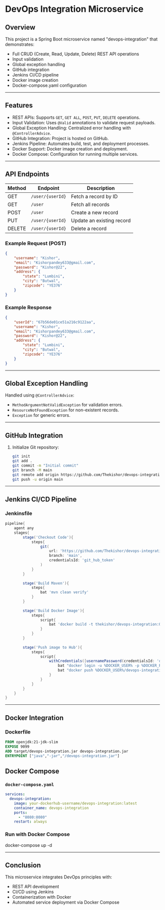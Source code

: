 # DevOps Integration Microservice

## Overview
This project is a Spring Boot microservice named "devops-integration" that demonstrates:
- Full CRUD (Create, Read, Update, Delete) REST API operations
- Input validation
- Global exception handling
- GitHub integration
- Jenkins CI/CD pipeline
- Docker image creation
- Docker-compose.yaml configuration

---

## Features
- REST APIs: Supports `GET`, `GET ALL`, `POST`, `PUT`, `DELETE` operations.
- Input Validation: Uses `@Valid` annotations to validate request payloads.
- Global Exception Handling: Centralized error handling with `@ControllerAdvice`.
- GitHub Integration: Project is hosted on GitHub.
- Jenkins Pipeline: Automates build, test, and deployment processes.
- Docker Support: Docker image creation and deployment.
- Docker Compose: Configuration for running multiple services.

---

## API Endpoints
| Method | Endpoint | Description |
|--------|---------|-------------|
| GET | `/user/{userId}` | Fetch a record by ID |
| GET | `/user` | Fetch all records |
| POST | `/user` | Create a new record |
| PUT | `/user/{userId}` | Update an existing record |
| DELETE | `/user/{userId}` | Delete a record |

### Example Request (POST)
```json
{
    "username": "Kishor",
    "email": "Kishorpandey633@gmail.com",
    "password": "Kishor@22",
    "address": {
        "state": "Lumbini",
        "city": "Butwal",
        "zipcode": "YE376"
    }
}
```

### Example Response
```json
{
    "userId": "67b56de01ce51a216c9122aa",
    "username": "Kishor",
    "email": "Kishorpandey633@gmail.com",
    "password": "Kishor@22",
    "address": {
        "state": "Lumbini",
        "city": "Butwal",
        "zipcode": "YE376"
    }
}
```

---

## Global Exception Handling
Handled using `@ControllerAdvice`:
- `MethodArgumentNotValidException` for validation errors.
- `ResourceNotFoundException` for non-existent records.
- `Exception` for generic errors.

---

## GitHub Integration
1. Initialize Git repository:
   ```sh
   git init
   git add .
   git commit -m "Initial commit"
   git branch -M main
   git remote add origin https://github.com/Thekishor/devops-integration.git
   git push -u origin main
   ```

---

## Jenkins CI/CD Pipeline
### Jenkinsfile
```groovy
pipeline{
    agent any
    stages{
        stage('Checkout Code'){
            steps{
                git(
                    url: 'https://github.com/Thekishor/devops-integration.git',
                    branch: 'main',
                    credentialsId: 'git_hub_token'
                )
            }
        }
        
        stage('Build Maven'){
            steps{
                bat 'mvn clean verify'
            }
        }
        
        stage('Build Docker Image'){
            steps{
                script{
                    bat 'docker build -t thekishor/devops-integration:0.0.1 .'
                }
            }
        }
        
        stage('Push image to Hub'){
            steps{
                script{
                    withCredentials([usernamePassword(credentialsId: 'docker_hub_token', usernameVariable: 'DOCKER_USER', passwordVariable: 'DOCKER_PASSWORD')]){
                        bat "docker login -u %DOCKER_USER% -p %DOCKER_PASSWORD%"
                        bat "docker push %DOCKER_USER%/devops-integration:0.0.1"
                    }
                }
            }
        }
    }
}
```

---

## Docker Integration
### Dockerfile
```dockerfile
FROM openjdk:21-jdk-slim
EXPOSE 9099
ADD target/devops-integration.jar devops-integration.jar
ENTRYPOINT ["java","-jar","/devops-integration.jar"]
```

## Docker Compose
### `docker-compose.yaml`
```yaml
services:
  devops-integration:
    image: your-dockerhub-username/devops-integration:latest
    container_name: devops-integration
    ports:
      - "8080:8080"
    restart: always
```

### Run with Docker Compose
docker-compose up -d

---

## Conclusion
This microservice integrates DevOps principles with:
- REST API development
- CI/CD using Jenkins
- Containerization with Docker
- Automated service deployment via Docker Compose
